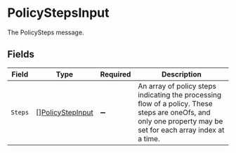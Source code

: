 # PolicyStepsInput

The PolicySteps message.


## Fields

| Field                                                                                                                                                           | Type                                                                                                                                                            | Required                                                                                                                                                        | Description                                                                                                                                                     |
| --------------------------------------------------------------------------------------------------------------------------------------------------------------- | --------------------------------------------------------------------------------------------------------------------------------------------------------------- | --------------------------------------------------------------------------------------------------------------------------------------------------------------- | --------------------------------------------------------------------------------------------------------------------------------------------------------------- |
| `Steps`                                                                                                                                                         | [][PolicyStepInput](../../models/shared/policystepinput.md)                                                                                                     | :heavy_minus_sign:                                                                                                                                              |  An array of policy steps indicating the processing flow of a policy. These steps are oneOfs, and only one property may be set for each array index at a time.<br/> |